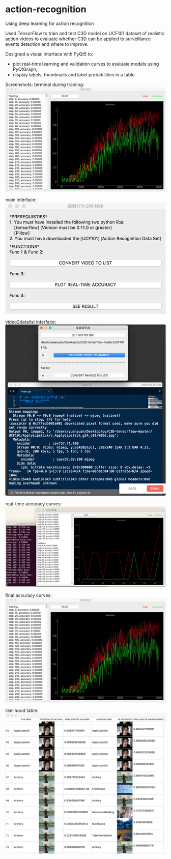 # action-recognition
Using deep learning for action recognition

Used TensorFlow to train and test C3D model on UCF101 dataset of realistic action videos to evaluate whether C3D can be applied to surveillance events detection and where to improve.

Designed a visual interface with PyQt5 to:
- plot real-time learning and validation curves to evaluate models using PyQtGraph;
- display labels, thumbnails and label probabilities in a table.

Screenshots:
terminal during training:
![terminal during training](https://github.com/yy189/action-recognition/raw/master/screenshots/final_accuracy_curves.png)

main interface:
![main interface](https://github.com/yy189/action-recognition/raw/master/screenshots/main_interface.png)

video2datalist interface:
![video2datalist interface](https://github.com/yy189/action-recognition/raw/master/screenshots/video2datalist_interface.png)

real-time accuracy curves:
![real-time accuracy curves](https://github.com/yy189/action-recognition/raw/master/screenshots/real-time_accuracy_curves.png)

final accuracy curves:
![final accuracy curves](https://github.com/yy189/action-recognition/raw/master/screenshots/final_accuracy_curves.png)

likelihood table:
![likelihood table](https://github.com/yy189/action-recognition/raw/master/screenshots/likelihood_table.png)






